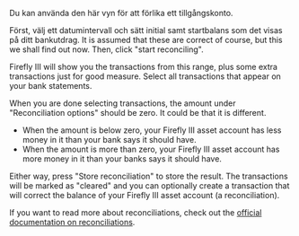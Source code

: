 Du kan använda den här vyn för att förlika ett tillgångskonto.

Först, välj ett datumintervall och sätt initial samt startbalans som det visas på ditt bankutdrag. It is assumed that these are correct of course, but this we shall find out now. Then, click "start reconciling".

Firefly III will show you the transactions from this range, plus some extra transactions just for good measure. Select all transactions that appear on your bank statements.

When you are done selecting transactions, the amount under "Reconciliation options" should be zero. It could be that it is different.

* When the amount is below zero, your Firefly III asset account has less money in it than your bank says it should have.
* When the amount is more than zero, your Firefly III asset account has more money in it than your banks says it should have.

Either way, press "Store reconciliation" to store the result. The transactions will be marked as "cleared" and you can optionally create a transaction that will correct the balance of your Firefly III asset account (a reconciliation).

If you want to read more about reconciliations, check out the [official documentation on reconciliations](https://docs.firefly-iii.org/advanced-concepts/reconcile).